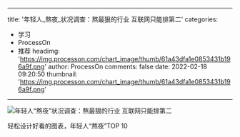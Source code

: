 
---
title: '年轻人_熬夜_状况调查：熬最狠的行业 互联网只能排第二'
categories: 
 - 学习
 - ProcessOn
 - 推荐
headimg: 'https://img.processon.com/chart_image/thumb/61a43dfa1e0853431b196a9f.png'
author: ProcessOn
comments: false
date: 2022-02-18 09:20:50
thumbnail: 'https://img.processon.com/chart_image/thumb/61a43dfa1e0853431b196a9f.png'
---

<div>   
<img class="thumb" alt="年轻人“熬夜”状况调查：熬最狠的行业 互联网只能排第二" src="https://img.processon.com/chart_image/thumb/61a43dfa1e0853431b196a9f.png" referrerpolicy="no-referrer">
<p>轻松设计好看的图表，年轻人“熬夜”TOP 10</p>  
</div>
            